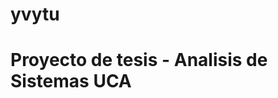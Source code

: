 yvytu
=====

Proyecto de tesis - Analisis de Sistemas UCA
============================================

